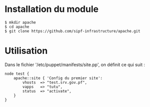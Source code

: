 # Installation du module

```
$ mkdir apache
$ cd apache
$ git clone https://github.com/sipf-infrastructure/apache.git

```

# Utilisation

Dans le fichier '/etc/puppet/manifests/site.pp', on définit ce qui suit :
```
node test {
	apache::site { 'Config du premier site':
		vhosts 	=> "test.srv.gov.pf",
		vapps  	=> "tutu",
		status  => "activate",
	}
}

```
